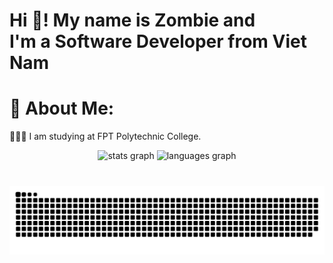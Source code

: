 <h1 align="left">Hi 👋! My name is Zombie and<br>I'm a Software Developer from Viet Nam</h3>

# 💫 About Me:
👩🏻‍💻 I am studying at FPT Polytechnic College.

<div align="center">
  <img src="https://github-readme-stats.vercel.app/api?username=ZombieGenZ&hide_title=false&hide_rank=false&show_icons=true&include_all_commits=true&count_private=true&disable_animations=false&theme=dracula&locale=en&hide_border=false" height="150" alt="stats graph"  />
  <img src="https://github-readme-stats.vercel.app/api/top-langs?username=ZombieGenZ&locale=en&hide_title=false&layout=compact&card_width=320&langs_count=5&theme=dracula&hide_border=false" height="150" alt="languages graph"  />
</div>

###

<br clear="both">

<picture>
  <source media="(prefers-color-scheme: dark)" srcset="https://raw.githubusercontent.com/ZombieGenZ/ZombieGenZ/output/github-snake-dark.svg" />
  <source media="(prefers-color-scheme: light)" srcset="https://raw.githubusercontent.com/ZombieGenZ/ZombieGenZ/output/github-snake.svg" />
  <img alt="github-snake" src="https://raw.githubusercontent.com/ZombieGenZ/ZombieGenZ/output/github-snake.svg" />
</picture>
